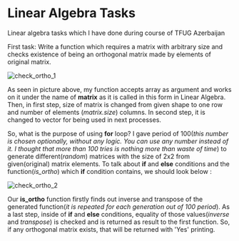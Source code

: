 # Linear Algebra Tasks
Linear algebra tasks which I have done during course of TFUG Azerbaijan

First task: Write a function which requires a matrix with arbitrary size and checks existence of being an orthogonal matrix made by elements of original matrix.

![check_ortho_1](https://user-images.githubusercontent.com/113797630/190877626-abb0d35c-4ad6-4196-8bda-55c83b1b8ba7.png)

As seen in picture above, my function accepts array as argument and works on it under the name of **matrix** as it is called in this form in Linear Algebra. Then, in first step, size of matrix is changed from given shape to one row and number of elements (_matrix.size_) columns. In second step, it is changed to vector for being used in next processes.

So, what is the purpose of using **for** loop? I gave period of 100(_this number is chosen optionally, without any logic. You can use any number instead of it. I thought that more than 100 tries is nothing more than waste of time_) to generate different(_random_) matrices with the size of 2x2 from given(original) matrix elements. To talk about **if** and **else** conditions and the function(_is_ortho_) which **if** condition contains, we should look below :

![check_ortho_2](https://user-images.githubusercontent.com/113797630/190877842-3cfaaa1b-3340-478f-9c19-96e68332ee6f.png)

Our **is_ortho** function firstly finds out inverse and transpose of the generated function(_it is repeated for each generation out of 100 period_). As a last step, inside of **if** and **else** conditions, equality of those values(_inverse_ and _transpose_) is checked and is returned as result to the first function. So, if any orthogonal matrix exists, that will be returned with 'Yes' printing.

